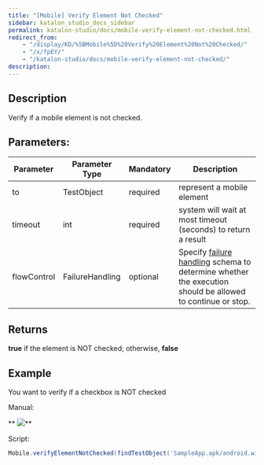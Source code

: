 ```yaml
---
title: "[Mobile] Verify Element Not Checked" 
sidebar: katalon_studio_docs_sidebar
permalink: katalon-studio/docs/mobile-verify-element-not-checked.html 
redirect_from:
    - "/display/KD/%5BMobile%5D%20Verify%20Element%20Not%20Checked/"
    - "/x/fpEY/"
    - "/katalon-studio/docs/mobile-verify-element-not-checked/"
description: 
---
```

Description
-----------

Verify if a mobile element is not checked.    

Parameters:  
-------------

| Parameter | Parameter Type | Mandatory | Description |
| --- | --- | --- | --- |
| to | TestObject  | required | represent a mobile element |
| timeout  | int | required | system will wait at most timeout (seconds) to return a result |
| flowControl | FailureHandling | optional | Specify [failure handling](/x/qAAM) schema to determine whether the execution should be allowed to continue or stop. |

Returns
-------

**true** if the element is NOT checked; otherwise, **false**

Example
-------

You want to verify if a checkbox is NOT checked 

Manual: 

** ![](../../images/katalon-studio/docs/mobile-verify-element-not-checked/image2016-8-15-93A563A9.png)**

Script:

```groovy
Mobile.verifyElementNotChecked(findTestObject('SampleApp.apk/android.widget.CheckBox - Checkbox0'), 10)
```